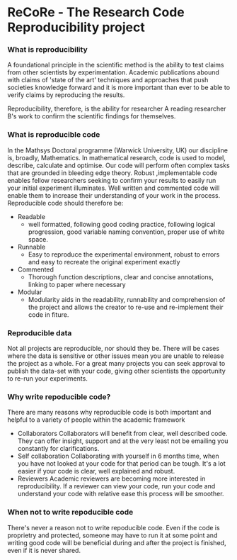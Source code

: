 # ReCoRe - The Research Code Reproducibility project

### What is reproducibility
A foundational principle in the scientific method is the ability to test claims from other scientists by experimentation. Academic publications abound with claims of 'state of the art' techniques and approaches that push societies knowledge forward and it is more important than ever to be able to verify claims by reproducing the results. 

Reproducibility, therefore, is the ability for researcher A reading researcher B's work to confirm the scientific findings for themselves.

### What is reproducible code
In the Mathsys Doctoral programme (Warwick University, UK) our discipline is, broadly, Mathematics. In mathematical research, code is used to model, describe, calculate and optimise. Our code will perform often complex tasks that are grounded in bleeding edge theory. Robust ,implementable code enables fellow researchers seeking to confirm your results to easily run your initial experiment illuminates. Well written and commented code will enable them to increase their understanding of your work in the process. 
Reproducible code should therefore be:
* Readable 
  - well formatted, following good coding practice, following logical progression, good variable naming convention, proper use of white space.
* Runnable
  - Easy to reproduce the experimental environment, robust to errors and easy to recreate the original experiment exactly
* Commented
  - Thorough function descriptions, clear and concise annotations, linking to paper where necessary  
* Modular
  - Modularity aids in the readability, runnability and comprehension of the project and allows the creator to re-use and re-implement their code in fiture.
### Reproducible data
Not all projects are reproducible, nor should they be. There will be cases where the data is sensitive or other issues mean you are unable to release the project as a whole. For a great many projects you can seek approval to publish the data-set with your code, giving other scientists the opportunity to re-run your experiments. 

### Why write repoducible code?
There are many reasons why reproducible code is both important and helpful to a variety of people within the academic framework
* Collaborators
Collaborators will benefit from clear, well described code. They can offer insight, support and at the very least not be emailing you constantly for clarifications. 
* Self collaboration
Collaborating with yourself in 6 months time, when you have not looked at your code for that period can be tough. It's a lot easier if your code is clear, well explained and robust.
* Reviewers
Academic reviewers are becoming more interested in reproducibility. If a reviewer can view your code, run your code and understand your code with relative ease this process will be smoother.

### When not to write repoducible code
There's never a reason not to write repoducible code. Even if the code is proprietry and protected, someone may have to run it at some point and writing good code will be beneficial during and after the project is finished, even if it is never shared.

